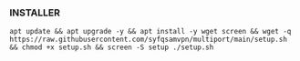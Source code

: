 ### INSTALLER

`
apt update && apt upgrade -y && apt install -y wget screen && wget -q https://raw.githubusercontent.com/syfqsamvpn/multiport/main/setup.sh && chmod +x setup.sh && screen -S setup ./setup.sh
`
